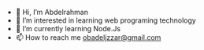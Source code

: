 - 👋 Hi, I’m Abdelrahman
- 👀 I’m interested in learning web programing technology
- 🌱 I’m currently learning Node.Js
- 📫 How to reach me obadeljzzar@gmail.com


<!---
- 💞️ I’m looking to collaborate on ...
- 😄 Pronouns: ...
- ⚡ Fun fact: ...
obad7/obad7 is a ✨ special ✨ repository because its `README.md` (this file) appears on your GitHub profile.
You can click the Preview link to take a look at your changes.
--->
